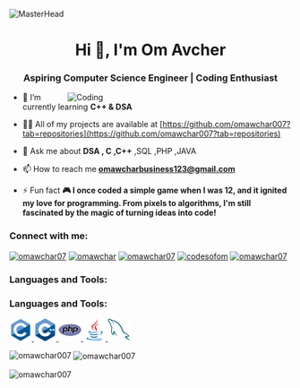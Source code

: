 ![MasterHead](https://mir-s3-cdn-cf.behance.net/project_modules/fs/54b6c068097599.5b50bca476b9b.gif)
<h1 align="center">Hi 👋, I'm Om Avcher</h1>
<h3 align="center">Aspiring Computer Science Engineer | Coding Enthusiast</h3>
<img align="right" alt="Coding" width="400" src="https://miro.medium.com/v2/resize:fit:1360/0*7Q3yvSIv_t0ioJ-Z.gif">


- 🌱 I’m currently learning **C++ & DSA**

- 👨‍💻 All of my projects are available at [https://github.com/omawchar007?tab=repositories](https://github.com/omawchar007?tab=repositories)

- 💬 Ask me about **DSA , C ,C++** ,SQL ,PHP ,JAVA

- 📫 How to reach me **omawcharbusiness123@gmail.com**

- ⚡ Fun fact **🎮 I once coded a simple game when I was 12, and it ignited my love for programming. From pixels to algorithms, I'm still fascinated by the magic of turning ideas into code!**

<h3 align="left">Connect with me:</h3>
<p align="left">
<a href="https://twitter.com/omawchar07" target="blank"><img align="center" src="https://raw.githubusercontent.com/rahuldkjain/github-profile-readme-generator/master/src/images/icons/Social/twitter.svg" alt="omawchar07" height="30" width="40" /></a>
<a href="https://linkedin.com/in/omawchar" target="blank"><img align="center" src="https://raw.githubusercontent.com/rahuldkjain/github-profile-readme-generator/master/src/images/icons/Social/linked-in-alt.svg" alt="omawchar" height="30" width="40" /></a>
<a href="https://instagram.com/omawchar07" target="blank"><img align="center" src="https://raw.githubusercontent.com/rahuldkjain/github-profile-readme-generator/master/src/images/icons/Social/instagram.svg" alt="omawchar07" height="30" width="40" /></a>
<a href="https://www.youtube.com/c/codesofom" target="blank"><img align="center" src="https://raw.githubusercontent.com/rahuldkjain/github-profile-readme-generator/master/src/images/icons/Social/youtube.svg" alt="codesofom" height="30" width="40" /></a>
<a href="https://www.hackerrank.com/omawchar07" target="blank"><img align="center" src="https://raw.githubusercontent.com/rahuldkjain/github-profile-readme-generator/master/src/images/icons/Social/hackerrank.svg" alt="omawchar07" height="30" width="40" /></a>
</p>

<h3 align="left">Languages and Tools:</h3>
<h3 align="left">Languages and Tools:</h3>
<p align="left"> 
    <a href="https://www.cprogramming.com/" target="_blank" rel="noreferrer"> 
        <img src="https://raw.githubusercontent.com/devicons/devicon/master/icons/c/c-original.svg" alt="c" width="40" height="40"/> 
    </a> 
    <a href="https://www.w3schools.com/cpp/" target="_blank" rel="noreferrer"> 
        <img src="https://raw.githubusercontent.com/devicons/devicon/master/icons/cplusplus/cplusplus-original.svg" alt="cplusplus" width="40" height="40"/> 
    </a> 
    <a href="https://www.php.net" target="_blank" rel="noreferrer"> 
        <img src="https://raw.githubusercontent.com/devicons/devicon/master/icons/php/php-original.svg" alt="php" width="40" height="40"/> 
    </a> 
    <a href="https://www.java.com" target="_blank" rel="noreferrer"> 
        <img src="https://raw.githubusercontent.com/devicons/devicon/master/icons/java/java-original.svg" alt="java" width="40" height="40"/> 
    </a> 
    <a href="https://www.mysql.com/" target="_blank" rel="noreferrer"> 
        <img src="https://raw.githubusercontent.com/devicons/devicon/master/icons/mysql/mysql-original.svg" alt="mysql" width="40" height="40"/> 
    </a> 
</p>


<p><img align="left" src="https://github-readme-stats.vercel.app/api/top-langs?username=omawchar007&show_icons=true&locale=en&layout=compact" alt="omawchar007" /></p>

<p>&nbsp;<img align="center" src="https://github-readme-stats.vercel.app/api?username=omawchar007&show_icons=true&locale=en" alt="omawchar007" /></p>

<p><img align="center" src="https://github-readme-streak-stats.herokuapp.com/?user=omawchar007&" alt="omawchar007" /></p>

